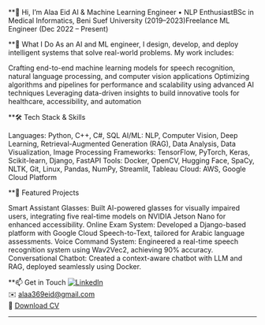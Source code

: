 **👋 Hi, I’m Alaa Eid
AI & Machine Learning Engineer • NLP EnthusiastBSc in Medical Informatics, Beni Suef University (2019–2023)Freelance ML Engineer (Dec 2022 – Present)

**🔭 What I Do
As an AI and ML engineer, I design, develop, and deploy intelligent systems that solve real-world problems. My work includes:

Crafting end-to-end machine learning models for speech recognition, natural language processing, and computer vision applications
Optimizing algorithms and pipelines for performance and scalability using advanced AI techniques
Leveraging data-driven insights to build innovative tools for healthcare, accessibility, and automation


**🛠️ Tech Stack & Skills

Languages: Python, C++, C#, SQL
AI/ML: NLP, Computer Vision, Deep Learning, Retrieval-Augmented Generation (RAG), Data Analysis, Data Visualization, Image Processing
Frameworks: TensorFlow, PyTorch, Keras, Scikit-learn, Django, FastAPI
Tools: Docker, OpenCV, Hugging Face, SpaCy, NLTK, Git, Linux, Pandas, NumPy, Streamlit, Tableau
Cloud: AWS, Google Cloud Platform


**🌟 Featured Projects

Smart Assistant Glasses: Built AI-powered glasses for visually impaired users, integrating five real-time models on NVIDIA Jetson Nano for enhanced accessibility.
Online Exam System: Developed a Django-based platform with Google Cloud Speech-to-Text, tailored for Arabic language assessments.
Voice Command System: Engineered a real-time speech recognition system using Wav2Vec2, achieving 90% accuracy.
Conversational Chatbot: Created a context-aware chatbot with LLM and RAG, deployed seamlessly using Docker.


**📫 Get in Touch
[![LinkedIn](https://img.shields.io/badge/LinkedIn-Alaaeid2-blue?logo=linkedin&logoColor=white)](https://www.linkedin.com/in/alaaeid-853/)  
✉️ alaa369eid@gmail.com  
📄 [Download CV](https://drive.google.com/file/d/1D6L3ysgbA_Ll1H7lFX-_MdtfKyVRNBf-/view?usp=drive_link)

---
<!-- 
**Alaaeid2/Alaaeid2** is a ✨ _special_ ✨ repository because its `README.md` (this file) appears on your GitHub profile.

Here are some ideas to get you started:

- 🔭 I’m currently working on ...
- 🌱 I’m currently learning ...
- 👯 I’m looking to collaborate on ...
- 🤔 I’m looking for help with ...
- 💬 Ask me about ...
- 📫 How to reach me: ...
- 😄 Pronouns: ...
- ⚡ Fun fact: ...
-->
